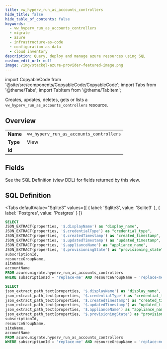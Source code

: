 ```yaml
--- 
title: vw_hyperv_run_as_accounts_controllers
hide_title: false
hide_table_of_contents: false
keywords:
  - vw_hyperv_run_as_accounts_controllers
  - migrate
  - azure
  - infrastructure-as-code
  - configuration-as-data
  - cloud inventory
description: Query, deploy and manage azure resources using SQL
custom_edit_url: null
image: /img/stackql-azure-provider-featured-image.png
---
```


import CopyableCode from '@site/src/components/CopyableCode/CopyableCode';
import Tabs from '@theme/Tabs';
import TabItem from '@theme/TabItem';

Creates, updates, deletes, gets or lists a <code>vw_hyperv_run_as_accounts_controllers</code> resource.

## Overview
<table><tbody>
<tr><td><b>Name</b></td><td><code>vw_hyperv_run_as_accounts_controllers</code></td></tr>
<tr><td><b>Type</b></td><td>View</td></tr>
<tr><td><b>Id</b></td><td><CopyableCode code="azure.migrate.vw_hyperv_run_as_accounts_controllers" /></td></tr>
</tbody></table>

## Fields

See the SQL Definition (view DDL) for fields returned by this view.

## SQL Definition

<Tabs
defaultValue="Sqlite3"
values={[
{ label: 'Sqlite3', value: 'Sqlite3' },
{ label: 'Postgres', value: 'Postgres' }
]}
>
<TabItem value="Sqlite3">

```sql
SELECT
JSON_EXTRACT(properties, '$.displayName') as "display_name",
JSON_EXTRACT(properties, '$.credentialType') as "credential_type",
JSON_EXTRACT(properties, '$.createdTimestamp') as "created_timestamp",
JSON_EXTRACT(properties, '$.updatedTimestamp') as "updated_timestamp",
JSON_EXTRACT(properties, '$.applianceName') as "appliance_name",
JSON_EXTRACT(properties, '$.provisioningState') as "provisioning_state",
subscriptionId,
resourceGroupName,
siteName,
accountName
FROM azure.migrate.hyperv_run_as_accounts_controllers
WHERE subscriptionId = 'replace-me' AND resourceGroupName = 'replace-me' AND siteName = 'replace-me';
```

</TabItem>
<TabItem value="Postgres">

```sql
SELECT
json_extract_path_text(properties, '$.displayName') as "display_name",
json_extract_path_text(properties, '$.credentialType') as "credential_type",
json_extract_path_text(properties, '$.createdTimestamp') as "created_timestamp",
json_extract_path_text(properties, '$.updatedTimestamp') as "updated_timestamp",
json_extract_path_text(properties, '$.applianceName') as "appliance_name",
json_extract_path_text(properties, '$.provisioningState') as "provisioning_state",
subscriptionId,
resourceGroupName,
siteName,
accountName
FROM azure.migrate.hyperv_run_as_accounts_controllers
WHERE subscriptionId = 'replace-me' AND resourceGroupName = 'replace-me' AND siteName = 'replace-me';
```

</TabItem>
</Tabs>
